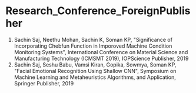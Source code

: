 # Research_Conference_ForeignPublisher
1. Sachin Saj, Neethu Mohan, Sachin K, Soman KP, "Significance of Incorporating Chebfun Function in Imporoved Machine Condition Monitoring Systems", International Conference on Material Science and Manufacturing Technology (ICMSMT 2019), IOPScience Publisher, 2019
2. Sachin Saj, Seshu Babu, Vamsi Kiran, Gopika, Sowmya, Soman KP, "Facial Emotional Recognition Using Shallow CNN", Symposium on Machine Learning and Metaheuristics Algorithms, and Application, Springer Publisher, 2019
